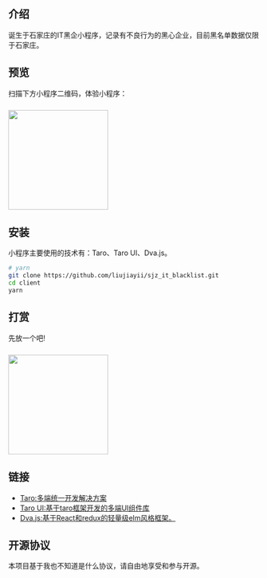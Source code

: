 ## 介绍

诞生于石家庄的IT黑企小程序，记录有不良行为的黑心企业，目前黑名单数据仅限于石家庄。

## 预览

扫描下方小程序二维码，体验小程序：

<img src="https://github.com/liujiayii/sjz_it_blacklist/blob/master/assets/wx.jpg?raw=true" width="200" height="200" style="margin-top: 10px;" >

## 安装

小程序主要使用的技术有：Taro、Taro UI、Dva.js。

```bash
# yarn
git clone https://github.com/liujiayii/sjz_it_blacklist.git
cd client
yarn
```
## 打赏

先放一个吧!

<img src="https://github.com/liujiayii/sjz_it_blacklist/blob/master/assets/qrcode.jpg?raw=true" width="200" height="200" style="margin-top: 10px;" >

## 链接

* [Taro:多端统一开发解决方案](https://taro.aotu.io/)
* [Taro UI:基于taro框架开发的多端UI组件库](https://taro-ui.jd.com/)
* [Dva.js:基于React和redux的轻量级elm风格框架。](https://dvajs.com/)

## 开源协议

本项目基于我也不知道是什么协议，请自由地享受和参与开源。
